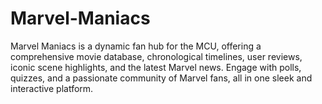# Marvel-Maniacs
Marvel Maniacs is a dynamic fan hub for the MCU, offering a comprehensive movie database, chronological timelines, user reviews, iconic scene highlights, and the latest Marvel news. Engage with polls, quizzes, and a passionate community of Marvel fans, all in one sleek and interactive platform.
